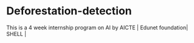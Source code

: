 # Deforestation-detection
This is a 4 week internship program on AI by AICTE | Edunet foundation| SHELL |
